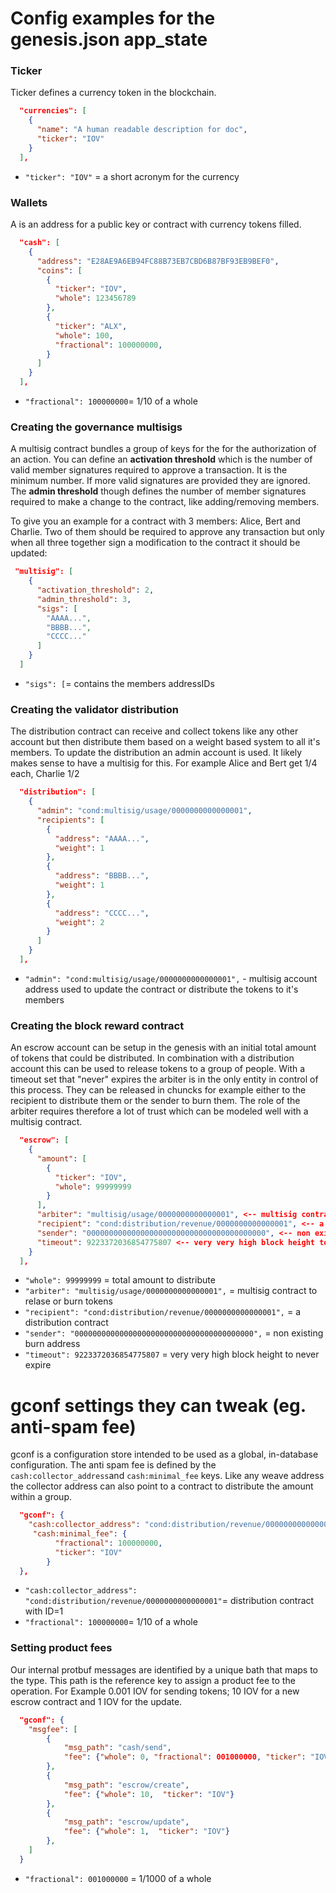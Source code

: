# Config examples for the genesis.json app_state

### Ticker
Ticker defines a currency token in the blockchain.
```json
  "currencies": [
    {
      "name": "A human readable description for doc",
      "ticker": "IOV"
    }
  ],
```
* `"ticker": "IOV"` = a short acronym for the currency

### Wallets
A is an address for a public key or contract with currency tokens filled.
```json
  "cash": [
    {
      "address": "E28AE9A6EB94FC88B73EB7CBD6B87BF93EB9BEF0",
      "coins": [
        {
          "ticker": "IOV",
          "whole": 123456789
        },
        {
          "ticker": "ALX",
          "whole": 100,
          "fractional": 100000000,
        }
      ]
    }
  ],
```
* `"fractional": 100000000`= 1/10 of a whole
### Creating the governance multisigs
A multisig contract bundles a group of keys for the for the authorization of an action. 
You can define an **activation threshold** which is the number of valid member signatures required to approve a transaction.
It is the minimum number. If more valid signatures are provided they are ignored.
The **admin threshold** though defines the number of member signatures required to make a change to the contract, like adding/removing members.

To give you an example for a contract with 3 members: Alice, Bert and Charlie. Two of them should be required to approve any transaction but
only when all three together sign a modification to the contract it should be updated:

```json
 "multisig": [
    {
      "activation_threshold": 2,
      "admin_threshold": 3,
      "sigs": [
        "AAAA...",
        "BBBB...",
        "CCCC..."
      ]
    }
  ]
```
* `"sigs": [`= contains the members addressIDs

### Creating the validator distribution
The distribution contract can receive and collect tokens like any other account but then distribute them
based on a weight based system to all it's members. To update the distribution an admin account is used.
It likely makes sense to have a multisig for this. 
For example Alice and Bert get 1/4 each, Charlie 1/2

```json
  "distribution": [
    {
      "admin": "cond:multisig/usage/0000000000000001",
      "recipients": [
        {
          "address": "AAAA...",
          "weight": 1
        },
        {
          "address": "BBBB...",
          "weight": 1
        },
        {
          "address": "CCCC...",
          "weight": 2
        }
      ]
    }
  ],

```
* `"admin": "cond:multisig/usage/0000000000000001",` - multisig account address used to update the contract or distribute
    the tokens to it's members
    
### Creating the block reward contract
An escrow account can be setup in the genesis with an initial total amount of tokens that could be distributed.
In combination with a distribution account this can be used to release tokens to a group of people. With a timeout
set that "never" expires the arbiter is in the only entity in control of this process. They can be released in chuncks
for example either to the recipient to distribute them or the sender to burn them.
The role of the arbiter requires therefore a lot of trust which can be modeled well with a multisig contract.     

```json
  "escrow": [
    {
      "amount": [
        {
          "ticker": "IOV",
          "whole": 99999999
        }
      ],
      "arbiter": "multisig/usage/0000000000000001", <-- multisig contract to relase or burn tokens
      "recipient": "cond:distribution/revenue/0000000000000001", <-- a distribution contract
      "sender": "0000000000000000000000000000000000000000", <-- non existing burn address
      "timeout": 9223372036854775807 <-- very very high block height to never expire
    }
  ],
```

* `"whole": 99999999` = total amount to distribute
* `"arbiter": "multisig/usage/0000000000000001",` = multisig contract to relase or burn tokens
* `"recipient": "cond:distribution/revenue/0000000000000001",` = a distribution contract
* `"sender": "0000000000000000000000000000000000000000",` = non existing burn address
* `"timeout": 9223372036854775807` = very very high block height to never expire


# gconf settings they can tweak (eg. anti-spam fee)
gconf is a configuration store intended to be used as a global, in-database configuration. The anti spam fee is
defined by the `cash:collector_address`and `cash:minimal_fee` keys. Like any weave address the collector address
can also point to a contract to distribute the amount within a group.
 
```json
  "gconf": {
    "cash:collector_address": "cond:distribution/revenue/0000000000000001",
     "cash:minimal_fee": {
          "fractional": 100000000,
          "ticker": "IOV"
        }
  },
```
* `"cash:collector_address": "cond:distribution/revenue/0000000000000001"`= distribution contract with ID=1
* `"fractional": 100000000`= 1/10 of a whole

### Setting product fees
Our internal protbuf messages are identified by a unique bath that maps to the type. This path is the reference key to assign
a product fee to the operation.
For Example 0.001 IOV for sending tokens; 10 IOV for a new escrow contract and 1 IOV for the update.
 
```json
  "gconf": {
	"msgfee": [
		{
			"msg_path": "cash/send",
			"fee": {"whole": 0, "fractional": 001000000, "ticker": "IOV"}
		},
		{
			"msg_path": "escrow/create",
			"fee": {"whole": 10,  "ticker": "IOV"}
		},
		{
			"msg_path": "escrow/update",
			"fee": {"whole": 1,  "ticker": "IOV"}
		},
	]
  }
```
*  `"fractional": 001000000` = 1/1000 of a whole